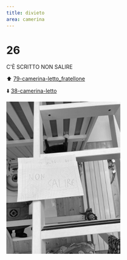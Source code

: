 ```yaml
---
title: divieto
area: camerina
---
```

# 26
C'È SCRITTO NON SALIRE

⬆️ [79-camerina-letto_fratellone](79-camerina-letto_fratellone.md)

⬇️ [38-camerina-letto](38-camerina-letto.md)

![foto_153](../_assets/preview/foto_153.jpg)